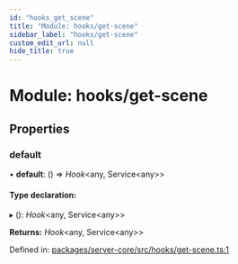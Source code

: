 ```yaml
---
id: "hooks_get_scene"
title: "Module: hooks/get-scene"
sidebar_label: "hooks/get-scene"
custom_edit_url: null
hide_title: true
---
```


# Module: hooks/get-scene

## Properties

### default

• **default**: () => *Hook*<any, Service<any\>\>

#### Type declaration:

▸ (): *Hook*<any, Service<any\>\>

**Returns:** *Hook*<any, Service<any\>\>

Defined in: [packages/server-core/src/hooks/get-scene.ts:1](https://github.com/xr3ngine/xr3ngine/blob/77d12cea0/packages/server-core/src/hooks/get-scene.ts#L1)
